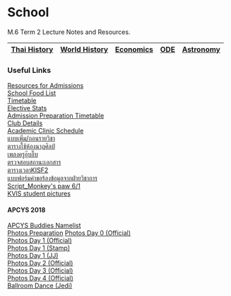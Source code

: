 # School
M.6 Term 2 Lecture Notes and Resources.

|[Thai History](https://github.com/whipppedcream/school/tree/master/thai-history)| [World History](https://github.com/whipppedcream/school/tree/master/world-history)| [Economics](https://github.com/whipppedcream/school/tree/master/economics)|[ODE](https://github.com/whipppedcream/school/tree/master/ode)|[Astronomy](https://github.com/whipppedcream/school/tree/master/astronomy)|
|:----------:|:---:|:-:|:-:|:-:|

### Useful Links
[Resources for Admissions](https://github.com/whipppedcream/school/tree/master/resources)  
[School Food List](https://docs.google.com/spreadsheets/d/1GBVRpE7PFA-rDCZlnV0pyBZfdIbFRFVdLO8EwTMFPpw/edit)  
[Timetable](https://github.com/whipppedcream/school/blob/master/M.4%252c5%252c6_Timetable%202-2018%20%20revise16.10.2018.pdf)  
[Elective Stats](https://docs.google.com/spreadsheets/d/1QSJBqOI2wfa-_BlBbvrqkoGcZIru-j_jhzAt3R_GdKA/edit#gid=421959506)  
[Admission Preparation Timetable](https://github.com/whipppedcream/school/blob/master/Exams%20Preparation%20Timetable%20for%20Admission%202019.pdf)  
[Club Details](https://github.com/whipppedcream/school/blob/master/club%20sem2.61.pdf)  
[Academic Clinic Schedule](https://github.com/whipppedcream/school/blob/master/%E0%B8%95%E0%B8%B2%E0%B8%A3%E0%B8%B2%E0%B8%87%E0%B8%84%E0%B8%A5%E0%B8%B4%E0%B8%99%E0%B8%B4%E0%B8%81%E0%B8%A7%E0%B8%B4%E0%B8%8A%E0%B8%B2%E0%B8%81%E0%B8%B2%E0%B8%A3%20%E0%B8%A0%E0%B8%B2%E0%B8%84%E0%B9%80%E0%B8%A3%E0%B8%B5%E0%B8%A2%E0%B8%99%E0%B8%97%E0%B8%B5%E0%B9%88%202%20%E0%B8%9B%E0%B8%B5%E0%B8%81%E0%B8%B2%E0%B8%A3%E0%B8%A8%E0%B8%B6%E0%B8%81%E0%B8%A9%E0%B8%B2%202561.pdf)  
[แบบเพิ่ม/ถอนรายวิชา](https://github.com/whipppedcream/school/blob/master/%E0%B8%A7%E0%B8%81.1-02%20%20%E0%B9%81%E0%B8%9A%E0%B8%9A%E0%B8%84%E0%B8%B3%E0%B8%A3%E0%B9%89%E0%B8%AD%E0%B8%87%E0%B8%82%E0%B8%AD%E0%B9%80%E0%B8%9E%E0%B8%B4%E0%B9%88%E0%B8%A1-%E0%B8%96%E0%B8%AD%E0%B8%99%E0%B8%A3%E0%B8%B2%E0%B8%A2%E0%B8%A7%E0%B8%B4%E0%B8%8A%E0%B8%B2.pdf)  
[ตารางใช้ห้องนาฏศิลป์](https://docs.google.com/document/d/1jFrlxZZZM41p5WCX7WRVIpb0_6NKMTxMjFCIGNAYudI/edit?usp=sharing)  
[เพลงครูอุ๊บอิ๊บ](https://l.facebook.com/l.php?u=https%3A%2F%2Fdocs.google.com%2Fspreadsheets%2Fd%2F1lkhoZWeNI2SHIb6hMM9-76cm9hWeenhBHKwE1kdCOko%2Fedit%3Fusp%3Dsharing%26fbclid%3DIwAR0cSYJsJnmxiX2QrG6VrEXOxbrPKY2d4n0gbu1rmEkC4jK5DA-G3IpekDo&h=AT3ngPTzZf6SlAOnX4H89Li0-6pWuxflZbTj9WI-RkJSBPWSMWCht7lPle33jMmGESt4AXJAlv34uZYn5zCJkEe0DWfMt-efvxEb7eQz_2w-rv09uVZ_V968BLlt7EGbnT55zg)   
[ตรวจสอบสถานะเอกสาร](https://goo.gl/quwJjr)  
[ตารางเวลาKISF2](https://kvis-my.sharepoint.com/:x:/r/personal/581029_kvis_ac_th/_layouts/15/Doc.aspx?sourcedoc=%7B09cf5ef3-f955-40c2-af32-a9d1733fde2d%7D&action=default)   
[แบบฟอร์มคำขอร้องข้อมูลจากฝ่ายวิชาการ](https://goo.gl/5wLzPU)  
[Script_Monkey's paw 6/1](https://drive.google.com/drive/folders/1cYP0k_imKJ1lZT61SBCatFXLsg0CxHPt?fbclid=IwAR3kASUQv3j3nTvHL4NzepHreSWcsSHXiXpu2G1qHnoJGSDCMv9jgpqqGqM)   
[KVIS student pictures](https://drive.google.com/drive/folders/1g3i-PDXhN8ik6h_X6d5PpGTwrsUihCLE?fbclid=IwAR3s6mtb87KRGD8uuGxj1iE-B9vkCEAVnYDDBKeXVpuZ4beTzut6fnObTGI)  


#### APCYS 2018
[APCYS Buddies Namelist](https://kvis-my.sharepoint.com/:x:/r/personal/6000196_kvis_ac_th/_layouts/15/Doc.aspx?sourcedoc=%7B95ba1dbf-f6f8-42ad-8f5b-f9aee01816ed%7D&action=default)  
[Photos Preparation](https://photos.google.com/share/AF1QipM1A7AuD6J6YCfy7C-wa14lvAaYlZe-nUW65avHwt9e5zzK0ogCENmEk-AtU-ow7w?key=b2FWcUt4UTJYYUYxamVPSzNmejR1M09DSFlkbHR3)
[Photos Day 0 (Official)](https://photos.google.com/share/AF1QipM1A7AuD6J6YCfy7C-wa14lvAaYlZe-nUW65avHwt9e5zzK0ogCENmEk-AtU-ow7w?key=b2FWcUt4UTJYYUYxamVPSzNmejR1M09DSFlkbHR3)   
[Photos Day 1 (Official)](https://photos.google.com/share/AF1QipNMnHMT4nDzCmVjO_kV2dFIPmEEETa1FBo1JLcPQ1EPOBxx2sFfJOCC-A_wcrr-ow?fbclid=IwAR1ndagMgRcmYvlcykLq8LPYVAC1K1okJlsSpoF6mYmdzd_27-fqoqbz0J8&key=RUhZbkU3TkhvNGQ2em1fQWh5c2lIRWpUZXJIMUh3)  
[Photos Day 1 (Stamp)](https://drive.google.com/drive/folders/1rOH2NokMTkBaw_D8XKYLfSA1yv2zr9PO?fbclid=IwAR1SMw2mNjirqp8r4sqPpRfT0Lhth3BzaXhZzeVorZFcpcs1zoWzEaFtjog)  
[Photos Day 1 (JJ)](https://photos.google.com/share/AF1QipOFo2lGau5MRX8lqxllQVe6jj5UrMGUNJP5QnLEf6uliE7iNFM2N_V7SJW0_PSI4A?key=VFpsRlVwZ0EzZDRwWWgta2dLenlYS2FpR0Q1bEFB)  
[Photos Day 2 (Official)](https://photos.google.com/share/AF1QipNUo9OE_zRtl8NiA7cW2pdFH0hRpWlPgBef7lZpV4NTGOACWvIanr3KKokNKRDtcQ?key=MF9VX1IwWmY3c3hvYlM5X3FrM09sLW5WWTBZUUh3)  
[Photos Day 3 (Official)](https://photos.google.com/share/AF1QipO53r2BDchMSoN-McQbbXFHRQsoLK_128fjU7g_xZo8o3XX9zMH1JhnCUgNyuSMVg?fbclid=IwAR1nu3f4DpjHCGxPOtFH2d0UiKzpplKgVBkXHj1yvzIXVLtWNNk1EfT-oH4&key=RklnN1dsRW5paXlUbEpHRDUtV05GeGNXNHRaa3pn)  
[Photos Day 4 (Official)](https://photos.google.com/share/AF1QipOXAjwaMyOnMdgGt6Jw-5mOrJDeEmoggJa-UOZ6Btyq-exheIkmRGPPvHqRbhXxAQ?fbclid=IwAR30g8yKRvWlQMp8qO87PqIprETKhB2PpFda9g5qLz7TmSC4bCRFS1BPPkw&key=Yk9IN0pKSGpLSzlkSHV5YkF3OFFSZGVRMzZYTGh3)  
[Ballroom Dance (Jedi)](https://drive.google.com/drive/folders/1fUE-P9NRSSi5XXM1zMXqo4HNcsqnNPHR?fbclid=IwAR1sWa23iPa9l6bNxPkpRADEnYEEqwy5zHUbWVBu7budEQ48lH8YLO8BbCU)  
